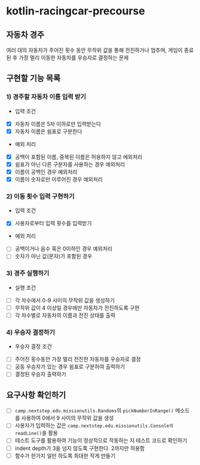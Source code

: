 # kotlin-racingcar-precourse

## 자동차 경주
여러 대의 자동차가 주어진 횟수 동안 무작위 값을 통해 전진하거나 멈추며, 게임이 종료된 후 가장 멀리 이동한 자동차를 우승자로 결정하는 문제

## 구현할 기능 목록
### 1) 경주할 자동차 이름 입력 받기
- 입력 조건
- [x] 자동차 이름은 5자 이하로만 입력받는다
- [x] 자동차 이름은 쉼표로 구분한다
- 예외 처리
- [x] 공백이 포함된 이름, 중복된 이름은 허용하지 않고 에외처리
- [x] 쉼표가 아닌 다른 구분자를 사용하는 경우 예외처리
- [x] 이름이 공백인 경우 예외처리
- [x] 이름이 숫자로만 이루어진 경우 예외처리

### 2) 이동 횟수 입력 구현하기
- 입력 조건
- [x] 사용자로부터 입력 횟수를 입력받기
- 예외 처리
- [ ] 공백이거나 음수 혹은 0이하인 경우 예외처리
- [ ] 숫자가 아닌 값(문자)가 포함된 경우

### 3) 경주 실행하기
- 실행 조건
- [ ] 각 차수에서 0-9 사이의 무작위 값을 생성하기
- [ ] 무작위 값이 4 이상일 경우에만 자동차가 전진하도록 구현
- [ ] 각 차수별로 자동차의 이름과 전진 상태를 출력

### 4) 우승자 결정하기
- 우승자 결정 조건
- [ ] 주어진 횟수동안 가장 멀리 전진한 자동차를 우승자로 결정
- [ ] 공동 우승자가 있는 경우 쉼표로 구분하여 출력하기
- [ ] 결정된 우승자 출력하기

## 요구사항 확인하기
- [ ] `camp.nextstep.edu.missionutils.Randoms`의 `pickNumberInRange()` 메소드를 사용하여 0에서 9 사이의 무작위 값을 생성
- [ ] 사용자가 입력하는 값은 `camp.nextstep.edu.missionutils.Console의 readLine()`을 활용
- [ ] 테스트 도구를 활용하여 기능이 정상적으로 작동하는 지 테스트 코드로 확인하기
- [ ] indent depth가 3을 넘지 않도록 구현한다. 2까지만 허용함
- [ ] 함수가 한가지 일만 하도록 최대한 작게 만들기